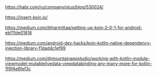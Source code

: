 https://habr.com/ru/company/otus/blog/530024/ <br/>
<br/>
https://insert-koin.io/ <br/>
<br/>
https://medium.com/@harmittaa/setting-up-koin-2-0-1-for-android-ebf11de01816 <br/>
<br/>
https://medium.com/android-dev-hacks/koin-kotlin-native-dependency-injection-library-f1daddc1ef99 <br/>
<br/>
https://medium.com/@mountainappstudio/working-with-kotlin-module-viewmodel-mutablelivedata-viewdatabinding-any-many-more-for-kotlin-1f6f4e6fef3c
<br/>
